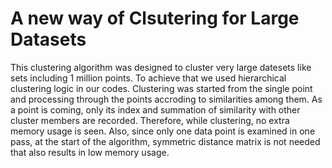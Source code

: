 # A new way of Clsutering for Large Datasets

This clustering algorithm was designed to cluster very large datesets like sets including 1 million points. To achieve that we used hierarchical clustering logic in our codes. Clustering was started from the single point and processing through the points accroding to similarities among them. As a point is coming, only its index and summation of similarity with other cluster members are recorded. Therefore, while clustering, no extra memory usage is seen. Also, since only one data point is examined in one pass, at the start of the algorithm, symmetric distance matrix is not needed that also results in low memory usage. 

